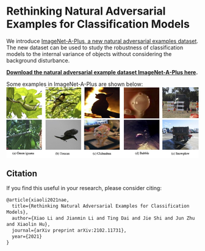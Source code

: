 # Rethinking Natural Adversarial Examples for Classification Models

We introduce [ImageNet-A-Plus, a new natural adversarial examples dataset](https://arxiv.org/abs/2102.11731). The new dataset can be used to study the robustness of classification models to the internal variance of objects without considering the background disturbance.

__[Download the natural adversarial example dataset ImageNet-A-Plus here](https://drive.google.com/file/d/1kriPFOkWNBrVe26fQf7xhITm4TXaghev).__

Some examples in ImageNet-A-Plus are shown below:
<img align="center" src="example.jpeg">

## Citation


If you find this useful in your research, please consider citing:

    @article{xiaoli2021nae,
      title={Rethinking Natural Adversarial Examples for Classification Models},
      author={Xiao Li and Jianmin Li and Ting Dai and Jie Shi and Jun Zhu and Xiaolin Hu},
      journal={arXiv preprint arXiv:2102.11731},
      year={2021}
    }

